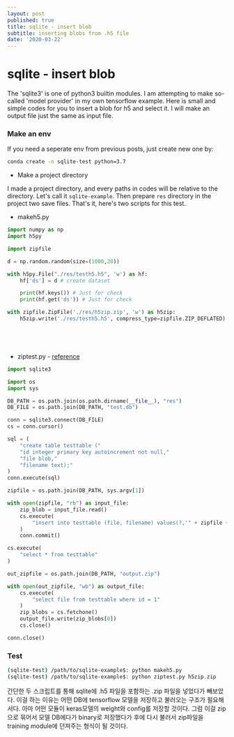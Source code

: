 ```yaml
---
layout: post
published: true
title: sqlite - insert blob
subtitle: inserting blobs from .h5 file
date: '2020-03-22'
---
```


# sqlite - insert blob

The 'sqlite3' is one of python3 builtin modules. I am attempting to make so-called 'model provider' in my own tensorflow example. Here is small and simple codes for you to insert a blob for h5 and select it. I will make an output file just the same as input file.



### Make an env

If you need a seperate env from previous posts, just create new one by:

```bash
conda create -n sqlite-test python=3.7
```



* Make a project directory

I made a project directory, and every paths in codes will be relative to the directory. Let's call it `sqlite-example`. Then prepare `res` directory in the project two save files. That's it, here's two scripts for this test.



* makeh5.py

```python
import numpy as np
import h5py

import zipfile

d = np.random.random(size=(1000,20))

with h5py.File("./res/testh5.h5", 'w') as hf:
    hf['ds'] = d # create dataset

    print(hf.keys()) # Just for check
    print(hf.get('ds')) # Just for check

with zipfile.ZipFile('./res/h5zip.zip', 'w') as h5zip:
    h5zip.write('./res/testh5.h5', compress_type=zipfile.ZIP_DEFLATED)






```



* ziptest.py - [reference](https://anothergisblog.blogspot.com/2011/11/using-sqlite3-to-store-blob-data.html) 

```python
import sqlite3

import os
import sys

DB_PATH = os.path.join(os.path.dirname(__file__), "res")
DB_FILE = os.path.join(DB_PATH, "test.db")

conn = sqlite3.connect(DB_FILE)
cs = conn.cursor()

sql = (
    "create table testtable ("
    "id integer primary key autoincrement not null,"
    "file blob,"
    "filename text);"
)
conn.execute(sql)

zipfile = os.path.join(DB_PATH, sys.argv[1])

with open(zipfile, "rb") as input_file:
    zip_blob = input_file.read()
    cs.execute(
        "insert into testtable (file, filename) values(?,'" + zipfile + "')", [sqlite3.Binary(zip_blob)]
    )
    conn.commit()

cs.execute(
    "select * from testtable"
)

out_zipfile = os.path.join(DB_PATH, "output.zip")

with open(out_zipfile, "wb") as output_file:
    cs.execute(
        "select file from testtable where id = 1"
    )
    zip_blobs = cs.fetchone()
    output_file.write(zip_blobs[0])
    cs.close()

conn.close()

```



### Test

```bash
(sqlite-test) /path/to/sqlite-example$: python makeh5.py
(sqlite-test) /path/to/sqlite-example$: python ziptest.py h5zip.zip
```



간단한 두 스크립트를 통해 sqlite에 .h5 파일을 포함하는 .zip 파일을 넣었다가 빼보았다. 이걸 하는 이유는 어떤 DB에 tensorflow 모델을 저장하고 불러오는 구조가 필요해서다. 아마 어떤 모듈이 keras모델의 weight와 config를 저장할 것이다. 그럼 이걸 zip으로 묶어서 모델 DB에다가 binary로 저장했다가 후에 다시 불러서 zip파일을 training module에 던져주는 형식이 될 것이다. 